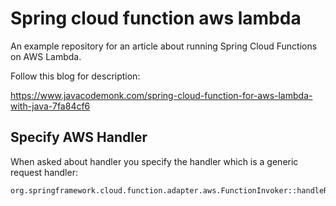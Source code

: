 # Spring cloud function aws lambda

An example repository for an article about running Spring Cloud Functions on AWS Lambda.


Follow this blog for description:

https://www.javacodemonk.com/spring-cloud-function-for-aws-lambda-with-java-7fa84cf6

## Specify AWS Handler
When asked about handler you specify the handler which is a generic request handler:

    org.springframework.cloud.function.adapter.aws.FunctionInvoker::handleRequest

